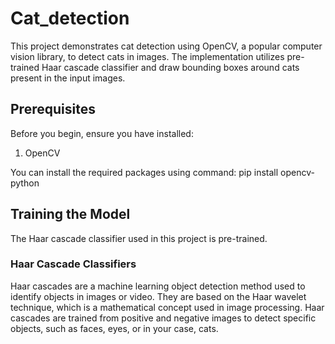 # Cat_detection

This project demonstrates cat detection using OpenCV, a popular computer vision library, to detect cats in images. The implementation utilizes pre-trained Haar cascade classifier and draw bounding boxes around cats present in the input images.

## Prerequisites
Before you begin, ensure you have  installed:
1. OpenCV

You can install the required packages using command: 
  pip install opencv-python

##  Training the Model
The Haar cascade classifier used in this project is pre-trained.
### Haar Cascade Classifiers
Haar cascades are a machine learning object detection method used to identify objects in images or video. They are based on the Haar wavelet technique, which is a mathematical concept used in image processing. Haar cascades are trained from positive and negative images to detect specific objects, such as faces, eyes, or in your case, cats.
  
